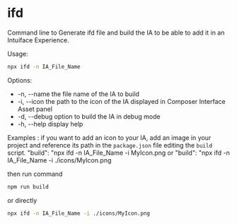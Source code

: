 # ifd

Command line to Generate ifd file and build the IA to be able to add it in an Intuiface Experience.

Usage: 
```sh 
npx ifd -n IA_File_Name
```

Options:
- -n, --name the file name of the IA to build
- -i, --icon the path to the icon of the IA displayed in Composer Interface Asset panel
- -d, --debug option to build the IA in debug mode
- -h, --help display help


Examples : 
if you want to add an icon to your IA, add an image in your project and reference its path in the `package.json` file editing the `build` script.
"build": "npx ifd -n IA_File_Name -i MyIcon.png
or 
"build": "npx ifd -n IA_File_Name -i ./icons/MyIcon.png

then run command 
```sh
npm run build
```

or directly 
```sh
npx ifd -n IA_File_Name -i ./icons/MyIcon.png
```